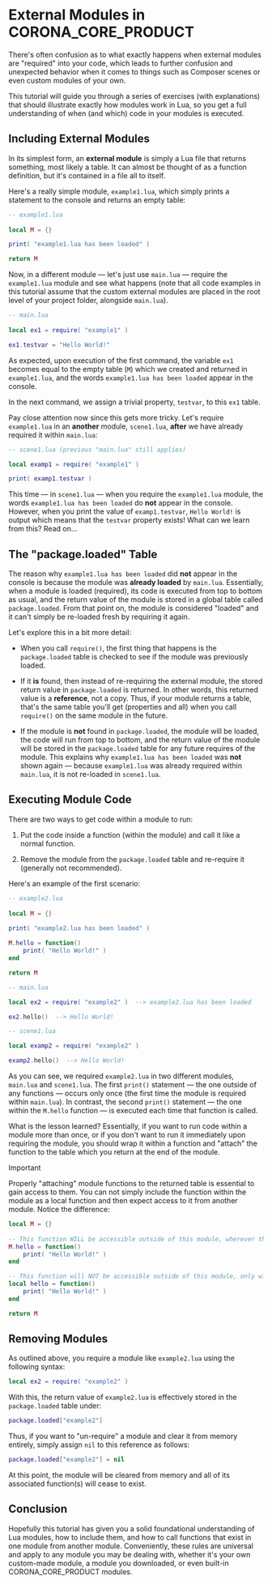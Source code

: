 # External Modules in CORONA_CORE_PRODUCT

There's often confusion as to what exactly happens when external modules are "required" into your code, which leads to further confusion and unexpected behavior when it comes to things such as Composer scenes or even custom modules of your own.

This tutorial will guide you through a series of exercises (with&nbsp;explanations) that should illustrate exactly how modules work in Lua, so you get a full understanding of when (and&nbsp;which) code in your modules is executed.


## Including External Modules

In its simplest form, an __external&nbsp;module__ is simply a Lua file that returns something, most likely a table. It can almost be thought of as a function definition, but it's contained in a file all to itself.

Here's a really simple module, `example1.lua`, which simply prints a statement to the console and returns an empty table:

``````lua
-- example1.lua
 
local M = {}

print( "example1.lua has been loaded" )

return M
``````

Now, in a different module&nbsp;&mdash; let's just use `main.lua`&nbsp;&mdash; require the `example1.lua` module and see what happens (note&nbsp;that all code examples in this tutorial assume that the custom external modules are placed in the root level of your project folder, alongside&nbsp;`main.lua`).

``````lua
-- main.lua
 
local ex1 = require( "example1" )

ex1.testvar = "Hello World!"
``````

As expected, upon execution of the first command, the variable `ex1` becomes equal to the empty table (`M`) which we created and returned in `example1.lua`, and the words <nobr>`example1.lua has been loaded`</nobr> appear in the console.

In the next command, we assign a trivial property, `testvar`, to this `ex1` table.

Pay close attention now since this gets more tricky. Let's require `example1.lua` in an __another__ module, `scene1.lua`, __after__ we have already required it within `main.lua`:

``````lua
-- scene1.lua (previous "main.lua" still applies)

local examp1 = require( "example1" )

print( examp1.testvar )
``````

This time&nbsp;&mdash; in `scene1.lua`&nbsp;&mdash; when you require the `example1.lua` module, the words <nobr>`example1.lua has been loaded`</nobr> do __not__ appear in the console. However, when you print the value of `examp1.testvar`, <nobr>`Hello World!`</nobr> is output which means that the `testvar` property exists! What can we learn from this? Read&nbsp;on...


## The "package.loaded" Table

The reason why <nobr>`example1.lua has been loaded`</nobr> did __not__ appear in the console is because the module was __already&nbsp;loaded__ by `main.lua`. Essentially, when a module is loaded (required), its code is executed from top to bottom as usual, and the return value of the module is stored in a global table called `package.loaded`. From that point on, the module is considered "loaded" and it can't simply be <nobr>re-loaded</nobr> fresh by requiring it again.

Let's explore this in a bit more detail:

* When you call `require()`, the first thing that happens is the `package.loaded` table is checked to see if the module was previously loaded.

* If it __is__ found, then instead of <nobr>re-requiring</nobr> the external module, the stored return value in `package.loaded` is returned. In other words, this returned value is a __reference__, not a copy. Thus, if your module returns a table, that's the same table you'll get (properties&nbsp;and&nbsp;all) when you call `require()` on the same module in the future.

* If the module is __not__ found in `package.loaded`, the module will be loaded, the code will run from top to bottom, and the return value of the module will be stored in the `package.loaded` table for any future requires of the module. This explains why <nobr>`example1.lua has been loaded`</nobr> was __not__ shown again&nbsp;&mdash; because `example1.lua` was already required within `main.lua`, it is not <nobr>re-loaded</nobr> in `scene1.lua`.


## Executing Module Code

There are two ways to get code within a module to run:

1. Put the code inside a function (within&nbsp;the&nbsp;module) and call it like a normal function.

2. Remove the module from the `package.loaded` table and <nobr>re-require</nobr> it (generally&nbsp;not&nbsp;recommended).

Here's an example of the first scenario:

``````lua
-- example2.lua
 
local M = {}

print( "example2.lua has been loaded" )
 
M.hello = function()
	print( "Hello World!" )
end

return M
``````

``````lua
-- main.lua

local ex2 = require( "example2" )  --> example2.lua has been loaded

ex2.hello()  --> Hello World!
``````

``````lua
-- scene1.lua

local examp2 = require( "example2" )

examp2.hello()  --> Hello World!
``````

As you can see, we required `example2.lua` in two different modules, `main.lua` and `scene1.lua`. The first `print()` statement&nbsp;&mdash; the one outside of any functions&nbsp;&mdash; occurs only once (the&nbsp;first time the module is required within&nbsp;`main.lua`). In contrast, the second `print()` statement&nbsp;&mdash; the one within the `M.hello` function&nbsp;&mdash; is executed each time that function is called.

What is the lesson learned? Essentially, if you want to run code within a module more than once, or if you don't want to run it immediately upon requiring the module, you should wrap it within a function and "attach" the function to the table which you return at the end of the module.

<div class="guide-notebox-imp">
<div class="notebox-title-imp">Important</div>

Properly "attaching" module functions to the returned table is essential to gain access to them. You can not simply include the function within the module as a local function and then expect access to it from another module. Notice the difference:

``````lua
local M = {}
 
-- This function WILL be accessible outside of this module, wherever the module is required
M.hello = function()
	print( "Hello World!" )
end

-- This function will NOT be accessible outside of this module, only within it locally
local hello = function()
	print( "Hello World!" )
end

return M
``````

</div>


## Removing Modules

As outlined above, you require a module like `example2.lua` using the following syntax:

``````lua
local ex2 = require( "example2" )
``````

With this, the return value of `example2.lua` is effectively stored in the `package.loaded` table under:

``````lua
package.loaded["example2"]
``````

Thus, if you want to <nobr>"un-require"</nobr> a module and clear it from memory entirely, simply assign `nil` to this reference as follows:

``````lua
package.loaded["example2"] = nil
``````

At this point, the module will be cleared from memory and all of its associated function(s) will cease to exist.


## Conclusion

Hopefully this tutorial has given you a solid foundational understanding of Lua modules, how to include them, and how to call functions that exist in one module from another module. Conveniently, these rules are universal and apply to any module you may be dealing with, whether it's your own <nobr>custom-made</nobr> module, a module you downloaded, or even <nobr>built-in</nobr> CORONA_CORE_PRODUCT modules.
